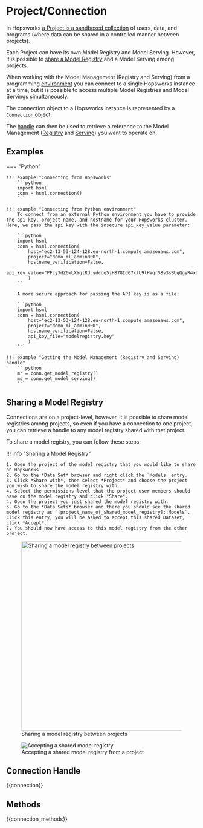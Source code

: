 # Project/Connection

In Hopsworks [a Project is a sandboxed collection](https://www.logicalclocks.com/blog/how-we-secure-your-data-with-hopsworks) of users, data, and programs (where data can be shared in a controlled manner between projects).

Each Project can have its own Model Registry and Model Serving. However, it is possible to [share a Model Registry](#sharing-a-model-registry) and a Model Serving among projects.

When working with the Model Management (Registry and Serving) from a programming [environment](../../integrations/overview.md) you can connect to a single Hopsworks instance at a time, but it is possible to access multiple Model Registries and Model Servings simultaneously.

The connection object to a Hopsworks instance is represented by a [`Connection` object](#connection).

The [handle](#get_model_registry) can then be used to retrieve a reference to the Model Management ([Registry](../model-registry/model_registry.md) and [Serving](../model-serving/model_serving.md)) you want to operate on.

## Examples

=== "Python"

    !!! example "Connecting from Hopsworks"
        ```python
        import hsml
        conn = hsml.connection()
        ```

    !!! example "Connecting from Python environment"
        To connect from an external Python environment you have to provide the api key, project name, and hostname for your Hopsworks cluster. Here, we pass the api key with the insecure api_key_value parameter:

        ```python
        import hsml
        conn = hsml.connection(
            host="ec2-13-53-124-128.eu-north-1.compute.amazonaws.com",
            project="demo_ml_admin000",
            hostname_verification=False,
            api_key_value="PFcy3dZ6wLXYglRd.ydcdq5jH878IdG7xlL9lHVqrS8v3sBUqQgyR4xbpUgDnB5ZpYro6O"
            )
        ```

        A more secure approach for passing the API key is as a file:

        ```python
        import hsml
        conn = hsml.connection(
            host="ec2-13-53-124-128.eu-north-1.compute.amazonaws.com",
            project="demo_ml_admin000",
            hostname_verification=False,
            api_key_file="modelregistry.key"
            )
        ```

    !!! example "Getting the Model Management (Registry and Serving) handle"
        ```python
        mr = conn.get_model_registry()
        ms = conn.get_model_serving()
        ```

## Sharing a Model Registry

Connections are on a project-level, however, it is possible to share model registries among projects, so even if you have a connection to one project, you can retrieve a handle to any model registry shared with that project.

To share a model registry, you can follow these steps:

!!! info "Sharing a Model Registry"

    1. Open the project of the model registry that you would like to share on Hopsworks.
    2. Go to the *Data Set* browser and right click the `Models` entry.
    3. Click *Share with*, then select *Project* and choose the project you wish to share the model registry with.
    4. Select the permissions level that the project user members should have on the model registry and click *Share*.
    4. Open the project you just shared the model registry with.
    5. Go to the *Data Sets* browser and there you should see the shared model registry as `[project_name_of_shared_model_registry]::Models`. Click this entry, you will be asked to accept this shared Dataset, click *Accept*.
    7. You should now have access to this model registry from the other project.

<p align="center">
  <figure>
      <img src="../../assets/images/modelregistry-sharing.png" width="500" alt="Sharing a model registry between projects">
    <figcaption>Sharing a model registry between projects</figcaption>
  </figure>
</p>

<p align="center">
  <figure>
      <img src="../../assets/images/modelregistry-sharing-2.png" alt="Accepting a shared model registry">
    <figcaption>Accepting a shared model registry from a project</figcaption>
  </figure>
</p>

## Connection Handle

{{connection}}

## Methods

{{connection_methods}}
